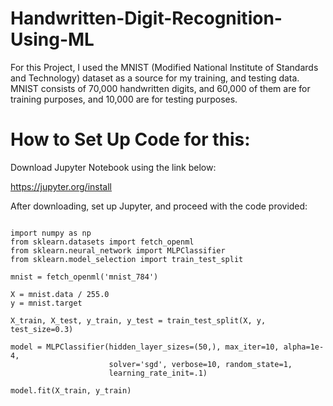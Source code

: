 # Handwritten-Digit-Recognition-Using-ML

For this Project, I used the MNIST (Modified National Institute of Standards and Technology) dataset as a source for my training, and testing data. MNIST consists of 70,000 handwritten digits, and 60,000 of them are for training purposes, and 10,000 are for testing purposes.

# How to Set Up Code for this:

Download Jupyter Notebook using the link below:

https://jupyter.org/install

After downloading, set up Jupyter, and proceed with the code provided:

```

import numpy as np
from sklearn.datasets import fetch_openml
from sklearn.neural_network import MLPClassifier
from sklearn.model_selection import train_test_split

mnist = fetch_openml('mnist_784')

X = mnist.data / 255.0
y = mnist.target

X_train, X_test, y_train, y_test = train_test_split(X, y, test_size=0.3)

model = MLPClassifier(hidden_layer_sizes=(50,), max_iter=10, alpha=1e-4,
                      solver='sgd', verbose=10, random_state=1,
                      learning_rate_init=.1)

model.fit(X_train, y_train)

```
